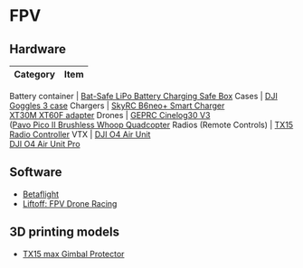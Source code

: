 # FPV

## Hardware

Category | Item
--- | ---

Battery container | [Bat-Safe LiPo Battery Charging Safe Box](https://www.bat-safe.com/product-page/bat-safe)
Cases | [DJI Goggles 3 case](https://www.aliexpress.com/item/1005006857667055.html?spm=a2g0o.order_list.order_list_main.5.721e1802an9A9C)
Chargers | [SkyRC B6neo+ Smart Charger](https://www.skyrc.com/b6neo+) <br> [XT30M XT60F adapter](https://www.aliexpress.com/item/1005004012096228.html?spm=a2g0o.order_list.order_list_main.10.721e1802an9A9C)
Drones | [GEPRC Cinelog30 V3](https://geprc.com/product/geprc-cinelog30-v3-o4-pro-quadcopter/) <br> ([Pavo Pico II Brushless Whoop Quadcopter](https://betafpv.com/products/pavo-pico-ii-brushless-whoop-quadcopter)
Radios (Remote Controls) | [TX15 Radio Controller](https://radiomasterrc.com/products/tx15-radio-controller-elrs-m2)
VTX | [DJI O4 Air Unit](https://store.dji.com/ca/product/dji-o4-air-unit?vid=180771) <br> [DJI O4 Air Unit Pro](https://store.dji.com/ca/product/dji-o4-air-unit-pro?vid=180741)

## Software

* [Betaflight](https://www.betaflight.com/)
* [Liftoff: FPV Drone Racing](https://store.steampowered.com/app/410340/Liftoff_FPV_Drone_Racing/)
  
## 3D printing models

* [TX15 max Gimbal Protector](https://makerworld.com/en/models/1913867-tx15-max-gimbal-protector-tpu-pla)
